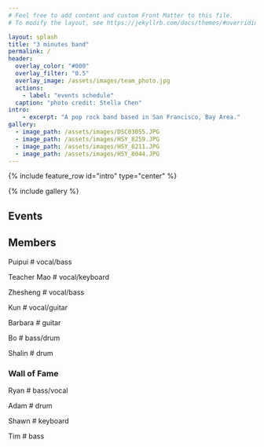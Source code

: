 ```yaml
---
# Feel free to add content and custom Front Matter to this file.
# To modify the layout, see https://jekyllrb.com/docs/themes/#overriding-theme-defaults

layout: splash
title: "3 minutes band"
permalink: /
header:
  overlay_color: "#000"
  overlay_filter: "0.5"
  overlay_image: /assets/images/team_photo.jpg
  actions:
    - label: "events schedule"
  caption: "photo credit: Stella Chen"
intro:
    - excerpt: "A pop rock band based in San Francisco, Bay Area."
gallery:
  - image_path: /assets/images/DSC03055.JPG
  - image_path: /assets/images/HSY_8259.JPG
  - image_path: /assets/images/HSY_8211.JPG
  - image_path: /assets/images/HSY_8044.JPG
---
```


{% include feature_row id="intro" type="center" %}

{% include gallery %}


## Events

## Members

Puipui # vocal/bass
 
Teacher Mao # vocal/keyboard

Zhesheng # vocal/bass

Kun # vocal/guitar

Barbara # guitar

Bo # bass/drum

Shalin # drum



### Wall of Fame

Ryan # bass/vocal

Adam # drum

Shawn # keyboard

Tim # bass


